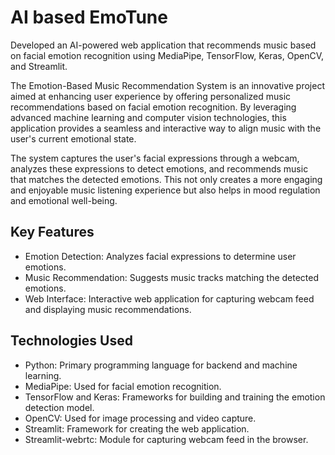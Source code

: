 # AI based EmoTune
Developed an AI-powered web application that recommends music based on facial emotion recognition using MediaPipe, TensorFlow, Keras, OpenCV, and Streamlit.

The Emotion-Based Music Recommendation System is an innovative project aimed at enhancing user experience by offering personalized music recommendations based on facial emotion recognition. By leveraging advanced machine learning and computer vision technologies, this application provides a seamless and interactive way to align music with the user's current emotional state. 

The system captures the user's facial expressions through a webcam, analyzes these expressions to detect emotions, and recommends music that matches the detected emotions. This not only creates a more engaging and enjoyable music listening experience but also helps in mood regulation and emotional well-being.

## Key Features
+ Emotion Detection: Analyzes facial expressions to determine user emotions.
+ Music Recommendation: Suggests music tracks matching the detected emotions.
+ Web Interface: Interactive web application for capturing webcam feed and displaying music recommendations.

## Technologies Used
+ Python: Primary programming language for backend and machine learning.
+ MediaPipe: Used for facial emotion recognition.
+ TensorFlow and Keras: Frameworks for building and training the emotion detection model.
+ OpenCV: Used for image processing and video capture.
+ Streamlit: Framework for creating the web application.
+ Streamlit-webrtc: Module for capturing webcam feed in the browser.
